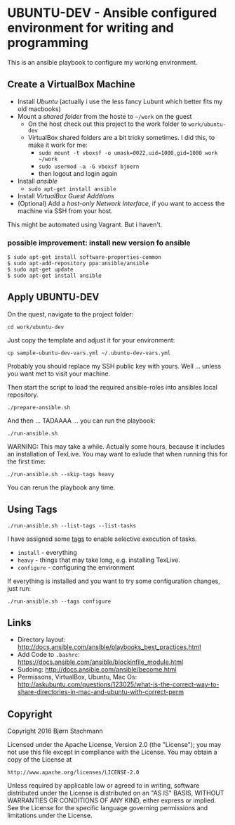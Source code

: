 # UBUNTU-DEV - Ansible configured environment for writing and programming

This is an ansible playbook to configure my working environment.

## Create a VirtualBox Machine

 * Install *Ubuntu* (actually i use the less fancy Lubunt which better fits my old macbooks)
 * Mount a *shared folder* from the hoste to `~/work` on the guest
   - On the host check out this project to the work folder to `work/ubuntu-dev`
   - VirtualBox shared folders are a bit tricky sometimes. I did this, to make it work for me:
     - `sudo mount -t vboxsf -o umask=0022,uid=1000,gid=1000 work ~/work`
     - `sudo usermod -a -G vboxsf bjoern`
     - then logout and login again
 * Install *ansible*
   - `sudo apt-get install ansible`
 * Install *VirtualBox Guest Additions*
 * (Optional) Add a *host-only Network Interface*, if you want to access the machine via SSH from your host.

 This might be automated using Vagrant. But i haven't.

### possible improvement: install new version fo ansible

    $ sudo apt-get install software-properties-common
    $ sudo apt-add-repository ppa:ansible/ansible
    $ sudo apt-get update
    $ sudo apt-get install ansible

## Apply UBUNTU-DEV

On the quest, navigate to the project folder:

    cd work/ubuntu-dev

Just copy the template and adjust it for your environment:

    cp sample-ubuntu-dev-vars.yml ~/.ubuntu-dev-vars.yml

Probably you should replace my SSH public key with yours. Well ... unless you want met to visit your machine.

Then start the script to load the required ansible-roles  into ansibles local repository.

    ./prepare-ansible.sh

And then ... TADAAAA ... you can run the playbook:

    ./run-ansible.sh

WARNING: This may take a while. Actually some hours, because it includes an installation of TexLive. You may want to exlude that when running this for the first time:

    ./run-ansible.sh --skip-tags heavy

You can rerun the playbook any time.

## Using Tags

    ./run-ansible.sh --list-tags --list-tasks

I have assigned some [tags](http://docs.ansible.com/ansible/playbooks_tags.html) to enable selective execution of tasks.

* `install` - everything
* `heavy` - things that may take long, e.g. installing TexLive.
* `configure` - configuring the environment

If everything is installed and you want to try some configuration changes, just run:

    ./run-ansible.sh --tags configure


## Links

  * Directory layout: http://docs.ansible.com/ansible/playbooks_best_practices.html
  * Add Code to `.bashrc`:  https://docs.ansible.com/ansible/blockinfile_module.html
  * Sudoing: http://docs.ansible.com/ansible/become.html
  * Permissons, VirtualBox, Ubuntu, Mac Os: http://askubuntu.com/questions/123025/what-is-the-correct-way-to-share-directories-in-mac-and-ubuntu-with-correct-perm

## Copyright

Copyright 2016 Bjørn Stachmann

Licensed under the Apache License, Version 2.0 (the "License");
you may not use this file except in compliance with the License.
You may obtain a copy of the License at

    http://www.apache.org/licenses/LICENSE-2.0

Unless required by applicable law or agreed to in writing, software
distributed under the License is distributed on an "AS IS" BASIS,
WITHOUT WARRANTIES OR CONDITIONS OF ANY KIND, either express or implied.
See the License for the specific language governing permissions and
limitations under the License.
